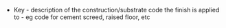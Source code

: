 - Key - description of the construction/substrate code the finish is applied to - eg code for cement screed, raised floor, etc
